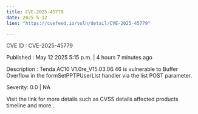 ```yaml
---
title: CVE-2025-45779
date: 2025-5-12
lien: "https://cvefeed.io/vuln/detail/CVE-2025-45779"

---
```


CVE ID : CVE-2025-45779

Published :  May 12
2025
5:15 p.m. | 4 hours
7 minutes ago

Description : Tenda AC10 V1.0re_V15.03.06.46 is vulnerable to Buffer Overflow in the formSetPPTPUserList handler via the list POST parameter.

Severity: 0.0 | NA

Visit the link for more details
such as CVSS details
affected products
timeline
and more...
